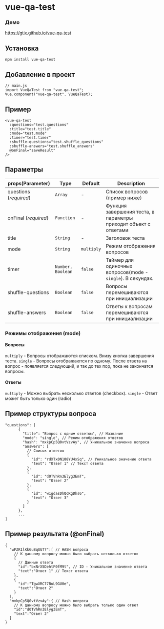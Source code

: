 # vue-qa-test

### Демо

https://gtix.github.io/vue-qa-test

## Установка

```
npm install vue-qa-test
```

## Добавление в проект

```
// main.js
import VueQaTest from "vue-qa-test";
Vue.component("vue-qa-test", VueQaTest);
```

## Пример

```
<vue-qa-test
  :questions="test.questions"
  :title="test.title"
  :mode="test.mode"
  :timer="test.timer"
  :shuffle-questions="test.shuffle_questions"
  :shuffle-answers="test.shuffle_answers"
  @onFinal="saveResult"
/>
```

## Параметры

| props(Parameter)       | Type              | Default    | Description                                                      |
| ---------------------- | ----------------- | ---------- | ---------------------------------------------------------------- |
| questions (_required_) | `Array`           | -          | Список вопросов (пример ниже)                                    |
| onFinal (_required_)   | `Function`        | -          | Функция завершения теста, в параметры приходит объект с ответами |
| title                  | `String`          | -          | Заголовок теста                                                  |
| mode                   | `String`          | `multiply` | Режим отображения вопросов                                       |
| timer                  | `Number, Boolean` | `false`    | Таймер для одиночных вопросов(mode - `single`). В секундах.      |
| shuffle-questions      | `Boolean`         | `false`    | Вопросы перемешиваются при инициализации                         |
| shuffle-answers        | `Boolean`         | `false`    | Ответы к вопросам перемешиваются при инициализации               |

### Режимы отображения (mode)

#### Вопросы

`multiply` - Вопросы отображаются списком. Внизу кнопка завершения теста.
`single` - Вопросы отображаются по одному. После ответа на вопрос - появляется следующий, и так до тех пор, пока не закончатся вопросы.

#### Ответы

`multiply` - Можно выбрать несколько ответов (checkbox).
`single` - Ответ может быть только один (radio)

## Пример структуры вопроса

```
"questions": [
      {
        "title": "Вопрос с одним ответом", // Название
        "mode": "single", // Режим отображения ответов
        "hash": "mxkpCp5Q0vtVzvAy", // Уникальное значение вопроса
        "answers": [
          // Список ответов
          {
            "id": "rdXTx0N108YU4xSq", // Уникальное значение ответа
            "text": "Ответ 1" // Текст ответа
          },
          {
            "id": "d0TVhRn3Elyg3EmT",
            "text": "Ответ 2"
          },
          {
            "id": "w1gdasDhQcRgDhs6",
            "text": "Ответ 3"
          }
        ]
      },
      ...
]
```

## Пример результата (@onFinal)

```
{
  "wPZR1lKkGu8qUGT7":[ // HASH вопроса
    // К данному вопросу можно было выбрать несколько ответов
    { 
      // Данные ответа
      "id":"bxNrX5DehtP0fM9t", // ID - Уникальное значение ответа
      "text":"Ответ 1" // Текст ответа
    },
    {
      "id":"TgwXRC77BuL9GU0e",
      "text":"Ответ 2"
    }
  ],
  "mxkpCp5Q0vtVzvAy":{ // Hash вопроса
    // К данному вопросу можно было выбрать только один ответ
    "id":"d0TVhRn3Elyg3EmT",
    "text":"Ответ 2"
  }
}
```
